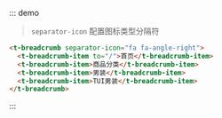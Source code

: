 ::: demo
> `separator-icon` 配置图标类型分隔符
```html
<t-breadcrumb separator-icon="fa fa-angle-right">
  <t-breadcrumb-item to="/">首页</t-breadcrumb-item>
  <t-breadcrumb-item>商品分类</t-breadcrumb-item>
  <t-breadcrumb-item>男装</t-breadcrumb-item>
  <t-breadcrumb-item>TUI男装</t-breadcrumb-item>
</t-breadcrumb>
```
:::
